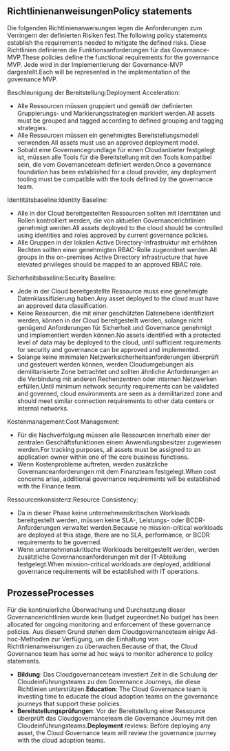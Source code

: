 <!-- TEMPLATE FILE - DO NOT ADD METADATA -->

## <a name="policy-statements"></a><span data-ttu-id="9f79e-101">Richtlinienanweisungen</span><span class="sxs-lookup"><span data-stu-id="9f79e-101">Policy statements</span></span>

<span data-ttu-id="9f79e-102">Die folgenden Richtlinienanweisungen legen die Anforderungen zum Verringern der definierten Risiken fest.</span><span class="sxs-lookup"><span data-stu-id="9f79e-102">The following policy statements establish the requirements needed to mitigate the defined risks.</span></span> <span data-ttu-id="9f79e-103">Diese Richtlinien definieren die Funktionsanforderungen für das Governance-MVP.</span><span class="sxs-lookup"><span data-stu-id="9f79e-103">These policies define the functional requirements for the governance MVP.</span></span> <span data-ttu-id="9f79e-104">Jede wird in der Implementierung der Governance-MVP dargestellt.</span><span class="sxs-lookup"><span data-stu-id="9f79e-104">Each will be represented in the implementation of the governance MVP.</span></span>

<span data-ttu-id="9f79e-105">Beschleunigung der Bereitstellung:</span><span class="sxs-lookup"><span data-stu-id="9f79e-105">Deployment Acceleration:</span></span>

- <span data-ttu-id="9f79e-106">Alle Ressourcen müssen gruppiert und gemäß der definierten Gruppierungs- und Markierungsstrategien markiert werden.</span><span class="sxs-lookup"><span data-stu-id="9f79e-106">All assets must be grouped and tagged according to defined grouping and tagging strategies.</span></span>
- <span data-ttu-id="9f79e-107">Alle Ressourcen müssen ein genehmigtes Bereitstellungsmodell verwenden.</span><span class="sxs-lookup"><span data-stu-id="9f79e-107">All assets must use an approved deployment model.</span></span>
- <span data-ttu-id="9f79e-108">Sobald eine Governancegrundlage für einen Cloudanbieter festgelegt ist, müssen alle Tools für die Bereitstellung mit den Tools kompatibel sein, die vom Governanceteam definiert werden.</span><span class="sxs-lookup"><span data-stu-id="9f79e-108">Once a governance foundation has been established for a cloud provider, any deployment tooling must be compatible with the tools defined by the governance team.</span></span>

<span data-ttu-id="9f79e-109">Identitätsbaseline:</span><span class="sxs-lookup"><span data-stu-id="9f79e-109">Identity Baseline:</span></span>

- <span data-ttu-id="9f79e-110">Alle in der Cloud bereitgestellten Ressourcen sollten mit Identitäten und Rollen kontrolliert werden, die von aktuellen Governancerichtlinien genehmigt werden.</span><span class="sxs-lookup"><span data-stu-id="9f79e-110">All assets deployed to the cloud should be controlled using identities and roles approved by current governance policies.</span></span>
- <span data-ttu-id="9f79e-111">Alle Gruppen in der lokalen Active Directory-Infrastruktur mit erhöhten Rechten sollten einer genehmigten RBAC-Rolle zugeordnet werden.</span><span class="sxs-lookup"><span data-stu-id="9f79e-111">All groups in the on-premises Active Directory infrastructure that have elevated privileges should be mapped to an approved RBAC role.</span></span>

<span data-ttu-id="9f79e-112">Sicherheitsbaseline:</span><span class="sxs-lookup"><span data-stu-id="9f79e-112">Security Baseline:</span></span>

- <span data-ttu-id="9f79e-113">Jede in der Cloud bereitgestellte Ressource muss eine genehmigte Datenklassifizierung haben.</span><span class="sxs-lookup"><span data-stu-id="9f79e-113">Any asset deployed to the cloud must have an approved data classification.</span></span>
- <span data-ttu-id="9f79e-114">Keine Ressourcen, die mit einer geschützten Datenebene identifiziert werden, können in der Cloud bereitgestellt werden, solange nicht genügend Anforderungen für Sicherheit und Governance genehmigt und implementiert werden können.</span><span class="sxs-lookup"><span data-stu-id="9f79e-114">No assets identified with a protected level of data may be deployed to the cloud, until sufficient requirements for security and governance can be approved and implemented.</span></span>
- <span data-ttu-id="9f79e-115">Solange keine minimalen Netzwerksicherheitsanforderungen überprüft und gesteuert werden können, werden Cloudumgebungen als demilitarisierte Zone betrachtet und sollten ähnliche Anforderungen an die Verbindung mit anderen Rechenzentren oder internen Netzwerken erfüllen.</span><span class="sxs-lookup"><span data-stu-id="9f79e-115">Until minimum network security requirements can be validated and governed, cloud environments are seen as a demilitarized zone and should meet similar connection requirements to other data centers or internal networks.</span></span>

<span data-ttu-id="9f79e-116">Kostenmanagement:</span><span class="sxs-lookup"><span data-stu-id="9f79e-116">Cost Management:</span></span>

- <span data-ttu-id="9f79e-117">Für die Nachverfolgung müssen alle Ressourcen innerhalb einer der zentralen Geschäftsfunktionen einem Anwendungsbesitzer zugewiesen werden.</span><span class="sxs-lookup"><span data-stu-id="9f79e-117">For tracking purposes, all assets must be assigned to an application owner within one of the core business functions.</span></span>
- <span data-ttu-id="9f79e-118">Wenn Kostenprobleme auftreten, werden zusätzliche Governanceanforderungen mit dem Finanzteam festgelegt.</span><span class="sxs-lookup"><span data-stu-id="9f79e-118">When cost concerns arise, additional governance requirements will be established with the Finance team.</span></span>

<span data-ttu-id="9f79e-119">Ressourcenkonsistenz:</span><span class="sxs-lookup"><span data-stu-id="9f79e-119">Resource Consistency:</span></span>

- <span data-ttu-id="9f79e-120">Da in dieser Phase keine unternehmenskritischen Workloads bereitgestellt werden, müssen keine SLA-, Leistungs- oder BCDR-Anforderungen verwaltet werden.</span><span class="sxs-lookup"><span data-stu-id="9f79e-120">Because no mission-critical workloads are deployed at this stage, there are no SLA, performance, or BCDR requirements to be governed.</span></span>
- <span data-ttu-id="9f79e-121">Wenn unternehmenskritische Workloads bereitgestellt werden, werden zusätzliche Governanceanforderungen mit der IT-Abteilung festgelegt.</span><span class="sxs-lookup"><span data-stu-id="9f79e-121">When mission-critical workloads are deployed, additional governance requirements will be established with IT operations.</span></span>

## <a name="processes"></a><span data-ttu-id="9f79e-122">Prozesse</span><span class="sxs-lookup"><span data-stu-id="9f79e-122">Processes</span></span>

<span data-ttu-id="9f79e-123">Für die kontinuierliche Überwachung und Durchsetzung dieser Governancerichtlinien wurde kein Budget zugeordnet.</span><span class="sxs-lookup"><span data-stu-id="9f79e-123">No budget has been allocated for ongoing monitoring and enforcement of these governance policies.</span></span> <span data-ttu-id="9f79e-124">Aus diesem Grund stehen dem Cloudgovernanceteam einige Ad-hoc-Methoden zur Verfügung, um die Einhaltung von Richtlinienanweisungen zu überwachen.</span><span class="sxs-lookup"><span data-stu-id="9f79e-124">Because of that, the Cloud Governance team has some ad hoc ways to monitor adherence to policy statements.</span></span>

- <span data-ttu-id="9f79e-125">**Bildung**: Das Cloudgovernanceteam investiert Zeit in die Schulung der Cloudeinführungsteams zu den Governance Journeys, die diese Richtlinien unterstützen.</span><span class="sxs-lookup"><span data-stu-id="9f79e-125">**Education**: The Cloud Governance team is investing time to educate the cloud adoption teams on the governance journeys that support these policies.</span></span>
- <span data-ttu-id="9f79e-126">**Bereitstellungsprüfungen**: Vor der Bereitstellung einer Ressource überprüft das Cloudgovernanceteam die Governance Journey mit den Cloudeinführungsteams.</span><span class="sxs-lookup"><span data-stu-id="9f79e-126">**Deployment** reviews: Before deploying any asset, the Cloud Governance team will review the governance journey with the cloud adoption teams.</span></span>
